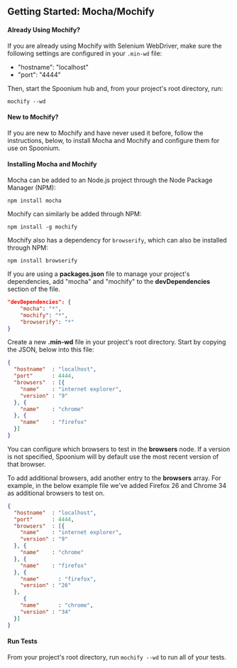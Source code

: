 ## Getting Started: Mocha/Mochify

#### Already Using Mochify? 

If you are already using Mochify with Selenium WebDriver, make sure the following settings are configured in your `.min-wd` file: 

- "hostname": "localhost"
- "port": "4444"

Then, start the Spoonium hub and, from your project's root directory, run: 

	mochify --wd

#### New to Mochify? 

If you are new to Mochify and have never used it before, follow the instructions, below, to install Mocha and Mochify and configure them for use on Spoonium. 

#### Installing Mocha and Mochify

Mocha can be added to an Node.js project through the Node Package Manager (NPM): 

	npm install mocha

Mochify can similarly be added through NPM: 

	npm install -g mochify

Mochify also has a dependency for `browserify`, which can also be installed through NPM: 

	npm install browserify

If you are using a **packages.json** file to manage your project's dependencies, add "mocha" and "mochify" to the **devDependencies** section of the file. 

```json
"devDependencies": {
	"mocha": "*",
	"mochify": "*",
	"browserify": "*"
}
```

Create a new **.min-wd** file in your project's root directory. Start by copying the JSON, below into this file: 

```json
{
  "hostname"  : "localhost",
  "port"      : 4444,
  "browsers"  : [{
    "name"    : "internet explorer",
    "version" : "9"
  }, {
    "name"    : "chrome"
  }, {
    "name"    : "firefox"
  }]
}
```

You can configure which browsers to test in the **browsers** node. If a version is not specified, Spoonium will by default use the most recent version of that browser.

To add additional browsers, add another entry to the **browsers** array. For example, in the below example file we've added Firefox 26 and Chrome 34 as additional browsers to test on. 

```json
{
  "hostname"  : "localhost",
  "port"      : 4444,
  "browsers"  : [{
    "name"    : "internet explorer",
    "version" : "9"
  }, {
    "name"    : "chrome"
  }, {
    "name"    : "firefox"
  }, {
    "name"      : "firefox",
    "version" : "26"
  },
     {
    "name"      : "chrome",
    "version" : "34"
  }]
}
```

#### Run Tests

From your project's root directory, run `mochify --wd` to run all of your tests. 
